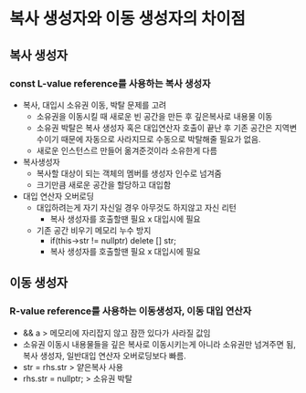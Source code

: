 # 복사 생성자와 이동 생성자의 차이점
## 복사 생성자
### const L-value reference를 사용하는 복사 생성자
- 복사, 대입시 소유권 이동, 박탈 문제를 고려
    - 소유권을 이동시킬 때 새로운 빈 공간을 만든 후 깊은복사로 내용물 이동
    - 소유권 박탈은 복사 생성자 혹은 대입연산자 호출이 끝난 후 기존 공간은 지역변수이기 때문에 자동으로 사라지므로 수동으로 박탈해줄 필요가 없음.
    - 새로운 인스턴스르 만들어 옮겨준것이라 소유한게 다름
- 복사생성자
    - 복사할 대상이 되는 객체의 멤버를 생성자 인수로 넘겨줌
    - 크기만큼 새로운 공간을 할당하고 대입함
- 대입 연산자 오버로딩
    - 대입하려는게 자기 자신일 경우 아무것도 하지않고 자신 리턴
        - 복사 생성자를 호출할땐 필요 x 대입시에 필요
    - 기존 공간 비우기 메모리 누수 방지
        - if(this->str != nullptr) delete [] str;
        - 복사 생성자를 호출할땐 필요 x 대입시에 필요
    
## 이동 생성자
### R-value reference를 사용하는 이동생성자, 이동 대입 연산자
- && a > 메모리에 자리잡지 않고 잠깐 있다가 사라질 값임
- 소유권 이동시 내용물들을 깊은 복사로 이동시키는게 아니라 소유권만 넘겨주면 됨, 복사 생성자, 일반대입 연산자 오버로딩보다 빠름.
- str = rhs.str > 얕은복사 사용
- rhs.str = nullptr; > 소유권 박탈
